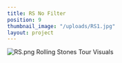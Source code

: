 ```yaml
---
title: RS No Filter
position: 9
thumbnail_image: "/uploads/RS1.jpg"
layout: project
---
```


![RS.png](/uploads/RS.png)
Rolling Stones Tour Visuals